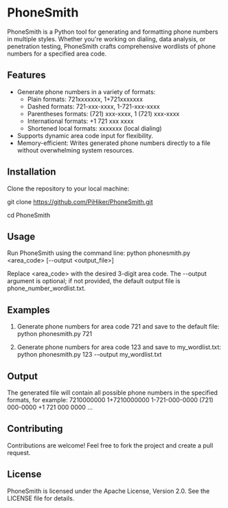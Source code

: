 PhoneSmith
==========

PhoneSmith is a Python tool for generating and formatting phone numbers in multiple styles. Whether you're working on dialing, data analysis, or penetration testing, PhoneSmith crafts comprehensive wordlists of phone numbers for a specified area code.

Features
--------
- Generate phone numbers in a variety of formats:
  - Plain formats: 721xxxxxxx, 1+721xxxxxxx
  - Dashed formats: 721-xxx-xxxx, 1-721-xxx-xxxx
  - Parentheses formats: (721) xxx-xxxx, 1 (721) xxx-xxxx
  - International formats: +1 721 xxx xxxx
  - Shortened local formats: xxxxxxx (local dialing)
- Supports dynamic area code input for flexibility.
- Memory-efficient: Writes generated phone numbers directly to a file without overwhelming system resources.

Installation
------------
Clone the repository to your local machine:

git clone https://github.com/PiHiker/PhoneSmith.git

cd PhoneSmith

Usage
-----
Run PhoneSmith using the command line:
python phonesmith.py <area_code> [--output <output_file>]

Replace <area_code> with the desired 3-digit area code. The --output argument is optional; if not provided, the default output file is phone_number_wordlist.txt.

Examples
--------
1. Generate phone numbers for area code 721 and save to the default file:
   python phonesmith.py 721

2. Generate phone numbers for area code 123 and save to my_wordlist.txt:
   python phonesmith.py 123 --output my_wordlist.txt

Output
------
The generated file will contain all possible phone numbers in the specified formats, for example:
7210000000
1+7210000000
1-721-000-0000
(721) 000-0000
+1 721 000 0000
...

Contributing
------------
Contributions are welcome! Feel free to fork the project and create a pull request.

License
-------
PhoneSmith is licensed under the Apache License, Version 2.0. See the LICENSE file for details.
